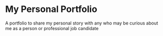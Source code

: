 # My Personal Portfolio

A portfolio to share my personal story with any who may be curious about me as a person or  professional job candidate